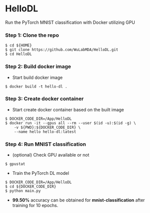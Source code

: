 # HelloDL
Run the PyTorch MNIST classification with Docker utilizing GPU

### Step 1: Clone the repo
```
$ cd ${HOME}
$ git clone https://github.com/WuLabMDA/HelloDL.git
$ cd HelloDL
```

### Step 2: Build docker image
* Start build docker image
```
$ docker build -t hello-dl .
```

### Step 3: Create docker container
* Start create docker container based on the built image
```
$ DOCKER_CODE_DIR=/App/HelloDL
$ docker run -it --gpus all --rm --user $(id -u):$(id -g) \
    -v ${PWD}:${DOCKER_CODE_DIR} \
    --name hello hello-dl:latest
```

### Step 4: Run MNIST classification
* (optional) Check GPU available or not
```
$ gpustat
```

* Train the PyTorch DL model
```
$ DOCKER_CODE_DIR=/App/HelloDL
$ cd ${DOCKER_CODE_DIR}
$ python main.py
```
* **99.50%** accuracy can be obtained for **mnist-classification** after training for 10 epochs.
